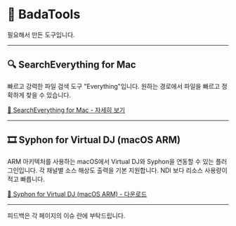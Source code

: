 # 🌊 BadaTools

필요해서 만든 도구입니다.

---

## 🔍 SearchEverything for Mac

빠르고 강력한 파일 검색 도구 "Everything"입니다. 원하는 경로에서 파일을 빠르고 정확하게 찾을 수 있습니다.

[🔗 SearchEverything for Mac - 자세히 보기](https://imbada.github.io/SearchEverythingForMac/)

---

## 🎞️ Syphon for Virtual DJ (macOS ARM)

ARM 아키텍처를 사용하는 macOS에서 Virtual DJ와 Syphon을 연동할 수 있는 플러그인입니다. 각 채널별 소스 해상도 출력을 기본 지원합니다. NDI 보다 리소스 사용량이 적고 빠릅니다.

[🔗 Syphon for Virtual DJ (macOS ARM) - 다운로드](https://github.com/ImBada/vdjsyphon4arm/releases/tag/release)

---

피드백은 각 페이지의 이슈 란에 부탁드립니다.
